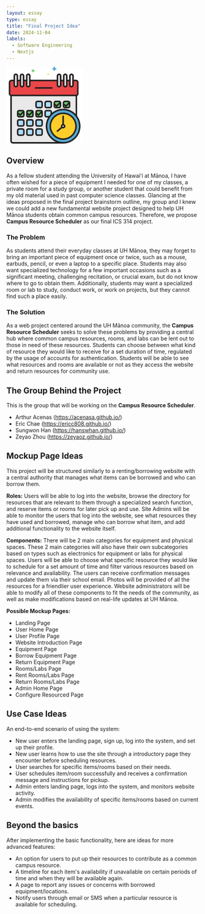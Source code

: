 ```yaml
---
layout: essay
type: essay
title: "Final Project Idea"
date: 2024-11-04
labels:
  - Software Engineering
  - Nextjs
---
```


<img width="200px" class="rounded float-start pe-4" src="../img/schedule.png">

## Overview 

As a fellow student attending the University of Hawaiʻi at Mānoa, I have often wished for a piece of equipment I needed for one of my classes, a private room for a study group, or another student that could benefit from my old material used in past computer science classes. Glancing at the ideas proposed in the final project brainstorm outline, my group and I knew we could add a new fundamental website project designed to help UH Mānoa students obtain common campus resources. Therefore, we propose **Campus Resource Scheduler** as our final ICS 314 project.

### The Problem

As students attend their everyday classes at UH Mānoa, they may forget to bring an important piece of equipment once or twice, such as a mouse, earbuds, pencil, or even a laptop to a specific place. Students may also want specialized technology for a few important occasions such as a significant meeting, challenging recitation, or crucial exam, but do not know where to go to obtain them. Additionally, students may want a specialized room or lab to study, conduct work, or work on projects, but they cannot find such a place easily.

### The Solution

As a web project centered around the UH Mānoa community, the **Campus Resource Scheduler** seeks to solve these problems by providing a central hub where common campus resources, rooms, and labs can be lent out to those in need of these resources. Students can choose between what kind of resource they would like to receive for a set duration of time, regulated by the usage of accounts for authentication. Students will be able to see what resources and rooms are available or not as they access the website and return resources for community use.

## The Group Behind the Project

This is the group that will be working on the **Campus Resource Scheduler**.
- Arthur Acenas (https://acenasa.github.io/)
- Eric Chae (https://ericc808.github.io/)
- Sungwon Han (https://hanswhan.github.io/)
- Zeyao Zhou (https://zeyaoz.github.io/)

## Mockup Page Ideas

This project will be structured similarly to a renting/borrowing website with a central authority that manages what items can be borrowed and who can borrow them. 

**Roles:** 
Users will be able to log into the website, browse the directory for resources that are relevant to them through a specialized search function, and reserve items or rooms for later pick up and use. 
Site Admins will be able to monitor the users that log into the website, see what resources they have used and borrowed, manage who can borrow what item, and add additional functionality to the website itself.

**Components:**
There will be 2 main categories for equipment and physical spaces. These 2 main categories will also have their own subcategories based on types such as electronics for equipment or labs for physical spaces. Users will be able to choose what specific resource they would like to schedule for a set amount of time and filter various resources based on relevance and availability. The users can receive confirmation messages and update them via their school email. Photos will be provided of all the resources for a friendlier user experience. Website administrators will be able to modify all of these components to fit the needs of the community, as well as make modifications based on real-life updates at UH Mānoa.

**Possible Mockup Pages:**
- Landing Page
- User Home Page
- User Profile Page
- Website Introduction Page
- Equipment Page
- Borrow Equipment Page
- Return Equipment Page
- Rooms/Labs Page
- Rent Rooms/Labs Page
- Return Rooms/Labs Page
- Admin Home Page
- Configure Resourced Page

## Use Case Ideas

An end-to-end scenario of using the system:
- New user enters the landing page, sign up, log into the system, and set up their profile.
- New user learns how to use the site through a introductory page they encounter before scheduling resources.
- User searches for specific items/rooms based on their needs.
- User schedules item/room successfully and receives a confirmation message and instructions for pickup.
- Admin enters landing page, logs into the system, and monitors website activity.
- Admin modifies the availability of specific items/rooms based on current events.

## Beyond the basics

After implementing the basic functionality, here are ideas for more advanced features:
- An option for users to put up their resources to contribute as a common campus resource.
- A timeline for each item's availability if unavailable on certain periods of time and when they will be available again.
- A page to report any issues or concerns with borrowed equipment/locations.
- Notify users through email or SMS when a particular resource is available for scheduling.

